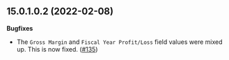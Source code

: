 ## 15.0.1.0.2 (2022-02-08)

**Bugfixes**

  - The `Gross Margin` and `Fiscal Year Profit/Loss` field values were
    mixed up. This is now fixed.
    ([\#135](https://github.com/OCA/l10n-belgium/issues/135))
